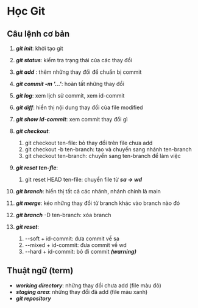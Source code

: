 # Học Git

## Câu lệnh cơ bản
1. ***git init***: khởi tạo git
2. ***git status***: kiểm tra trạng thái của các thay đổi
3. ***git add*** : thêm những thay đổi để chuẩn bị commit
4. ***git commit -m '...'***: hoàn tất những thay đổi

5. ***git log***: xem lịch sử commit, xem id-commit 
6. ***git diff***: hiển thị nội dung thay đổi của file modified
7. ***git show id-commit***: xem commit thay đổi gì
8. ***git checkout***:
    1. git checkout ten-file: bỏ thay đổi trên file chưa add
    2. git checkout -b ten-branch: tạo và chuyển sang nhánh ten-branch
    3. git checkout ten-branch: chuyển sang ten-branch để làm việc
9. ***git reset ten-fle***:
    1. git reset HEAD ten-file: chuyển file từ ***sa -> wd***
10. ***git branch***: hiển thị tất cả các nhánh, nhánh chính là main
11. ***git merge***: kéo những thay đổi từ branch khác vào branch nào đó
12. ***git branch*** -D ten-branch: xóa branch

13. ***git reset***:
    1. --soft + id-commit: đưa commit về sa 
    2. --mixed + id-commit: đưa commit về wd
    3. --hard + id-commit: bỏ đi commit ***(warning)***
## Thuật ngữ (term)
- ***working directory***: những thay đổi chưa add (file màu đỏ)
- ***staging area***: những thay đổi đã add (file màu xanh)
- ***git repository***

